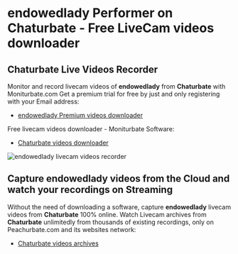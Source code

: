 # endowedlady Performer on Chaturbate - Free LiveCam videos downloader

## Chaturbate Live Videos Recorder

Monitor and record livecam videos of **endowedlady** from **Chaturbate** with Moniturbate.com
Get a premium trial for free by just and only registering with your Email address:
* [endowedlady Premium videos downloader](https://moniturbate.com/request-demo-licence-key.html)

Free livecam videos downloader - Moniturbate Software:
* [Chaturbate videos downloader](https://moniturbate.com/moniturbate-download-software.html)

![endowedlady livecam videos recorder](https://peachurnet.com/templates/moniturbate-software.png)


## Capture endowedlady videos from the Cloud and watch your recordings on Streaming

Without the need of downloading a software, capture **endowedlady** livecam videos from **Chaturbate** 100% online.
Watch Livecam archives from **Chaturbate** unlimitedly from thousands of existing recordings, only on Peachurbate.com and its websites network:
* [Chaturbate videos archives](https://peachurnet.com/)